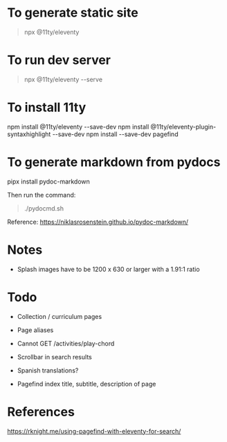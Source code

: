 # To generate static site
> npx @11ty/eleventy

# To run dev server
> npx @11ty/eleventy --serve

# To install 11ty
npm install @11ty/eleventy --save-dev
npm install @11ty/eleventy-plugin-syntaxhighlight --save-dev
npm install --save-dev pagefind

# To generate markdown from pydocs
pipx install pydoc-markdown

Then run the command:
> ./pydocmd.sh

Reference: https://niklasrosenstein.github.io/pydoc-markdown/


# Notes
* Splash images have to be 1200 x 630 or larger with a 1.91:1 ratio

# Todo
* Collection / curriculum pages
* Page aliases
* Cannot GET /activities/play-chord
* Scrollbar in search results

* Spanish translations?
* Pagefind index title, subtitle, description of page

# References
https://rknight.me/using-pagefind-with-eleventy-for-search/